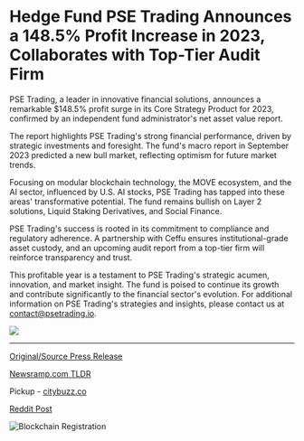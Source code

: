 # Hedge Fund PSE Trading Announces a 148.5% Profit Increase in 2023, Collaborates with Top-Tier Audit Firm

PSE Trading, a leader in innovative financial solutions, announces a remarkable $148.5% profit surge in its Core Strategy Product for 2023, confirmed by an independent fund administrator's net asset value report.

The report highlights PSE Trading's strong financial performance, driven by strategic investments and foresight. The fund's macro report in September 2023 predicted a new bull market, reflecting optimism for future market trends.

Focusing on modular blockchain technology, the MOVE ecosystem, and the AI sector, influenced by U.S. AI stocks, PSE Trading has tapped into these areas' transformative potential. The fund remains bullish on Layer 2 solutions, Liquid Staking Derivatives, and Social Finance.

PSE Trading's success is rooted in its commitment to compliance and regulatory adherence. A partnership with Ceffu ensures institutional-grade asset custody, and an upcoming audit report from a top-tier firm will reinforce transparency and trust.

This profitable year is a testament to PSE Trading's strategic acumen, innovation, and market insight. The fund is poised to continue its growth and contribute significantly to the financial sector's evolution. For additional information on PSE Trading's strategies and insights, please contact us at contact@psetrading.io.

![](https://api.blockchainwire.io/uploads/BitMartExchange/editor_image/ff8ae47a-efff-4564-af42-825a3ac6b8f8.png) 

---

[Original/Source Press Release](https://blockchainwire.io/press-release/hedge-fund-pse-trading-announces-a-1485-profit-increase-in-2023-collaborates-with-top-tier-audit-firm)
                    

[Newsramp.com TLDR](https://newsramp.com/curated-news/pse-trading-reports-148-5-profit-surge-in-core-strategy-product-for-2023/18853b1eeb57791efae832b6da1cd8d3) 


Pickup - [citybuzz.co](https://citybuzz.co/2024/01/23/pse-trading-achieves-remarkable-148-5-profit-surge-collaborates-with-top-audit-firm)
 



[Reddit Post](https://www.reddit.com/r/Business_NewsRamp/comments/1avxh62/pse_trading_reports_1485_profit_surge_in_core/) 



![Blockchain Registration](https://cdn.newsramp.app/blockchainwire/qrcode/242/11/rushVvFL.webp)